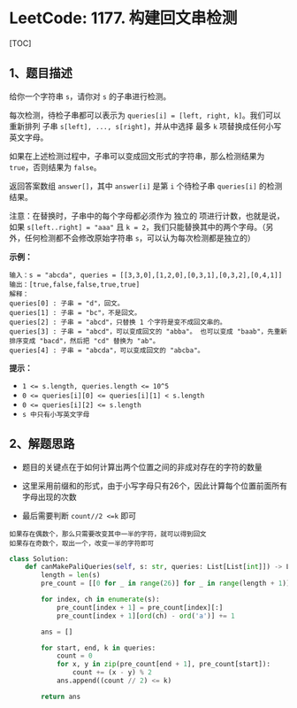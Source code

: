 # LeetCode: 1177. 构建回文串检测

[TOC]

## 1、题目描述

给你一个字符串 `s`，请你对 `s` 的子串进行检测。

每次检测，待检子串都可以表示为 `queries[i] = [left, right, k]`。我们可以 重新排列 子串 `s[left], ..., s[right]`，并从中选择 最多 `k` 项替换成任何小写英文字母。 

如果在上述检测过程中，子串可以变成回文形式的字符串，那么检测结果为 `true`，否则结果为 `false`。

返回答案数组 `answer[]`，其中 `answer[i]` 是第 `i` 个待检子串 `queries[i]` 的检测结果。

注意：在替换时，子串中的每个字母都必须作为 独立的 项进行计数，也就是说，如果 `s[left..right] = "aaa"` 且 `k = 2`，我们只能替换其中的两个字母。（另外，任何检测都不会修改原始字符串 `s`，可以认为每次检测都是独立的）

 

**示例：**

```
输入：s = "abcda", queries = [[3,3,0],[1,2,0],[0,3,1],[0,3,2],[0,4,1]]
输出：[true,false,false,true,true]
解释：
queries[0] : 子串 = "d"，回文。
queries[1] : 子串 = "bc"，不是回文。
queries[2] : 子串 = "abcd"，只替换 1 个字符是变不成回文串的。
queries[3] : 子串 = "abcd"，可以变成回文的 "abba"。 也可以变成 "baab"，先重新排序变成 "bacd"，然后把 "cd" 替换为 "ab"。
queries[4] : 子串 = "abcda"，可以变成回文的 "abcba"。
```

**提示：**

-   `1 <= s.length, queries.length <= 10^5`
-   `0 <= queries[i][0] <= queries[i][1] < s.length`
-   `0 <= queries[i][2] <= s.length`
-   `s 中只有小写英文字母`



## 2、解题思路

-   题目的关键点在于如何计算出两个位置之间的非成对存在的字符的数量
-   这里采用前缀和的形式，由于小写字母只有26个，因此计算每个位置前面所有字母出现的次数

-   最后需要判断 `count//2 <=k` 即可

```
如果存在偶数个，那么只需要改变其中一半的字符，就可以得到回文
如果存在奇数个，取出一个，改变一半的字符即可
```



```python
class Solution:
    def canMakePaliQueries(self, s: str, queries: List[List[int]]) -> List[bool]:
        length = len(s)
        pre_count = [[0 for _ in range(26)] for _ in range(length + 1)]

        for index, ch in enumerate(s):
            pre_count[index + 1] = pre_count[index][:]
            pre_count[index + 1][ord(ch) - ord('a')] += 1

        ans = []

        for start, end, k in queries:
            count = 0
            for x, y in zip(pre_count[end + 1], pre_count[start]):
                count += (x - y) % 2
            ans.append((count // 2) <= k)

        return ans
```

